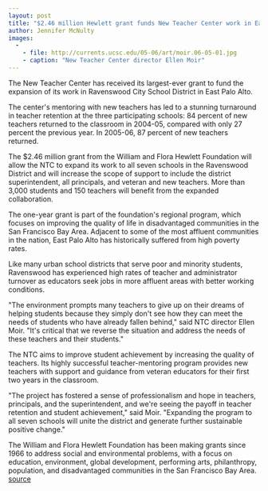 ```yaml
---
layout: post
title: "$2.46 million Hewlett grant funds New Teacher Center work in East Palo Alto"
author: Jennifer McNulty 
images:
  -
    - file: http://currents.ucsc.edu/05-06/art/moir.06-05-01.jpg
    - caption: "New Teacher Center director Ellen Moir"
---
```


The New Teacher Center has received its largest-ever grant to fund the expansion of its work in Ravenswood City School District in East Palo Alto.

The center's mentoring with new teachers has led to a stunning turnaround in teacher retention at the three participating schools: 84 percent of new teachers returned to the classroom in 2004-05, compared with only 27 percent the previous year. In 2005-06, 87 percent of new teachers returned.

The $2.46 million grant from the William and Flora Hewlett Foundation will allow the NTC to expand its work to all seven schools in the Ravenswood District and will increase the scope of support to include the district superintendent, all principals, and veteran and new teachers. More than 3,000 students and 150 teachers will benefit from the expanded collaboration.

The one-year grant is part of the foundation's regional program, which focuses on improving the quality of life in disadvantaged communities in the San Francisco Bay Area. Adjacent to some of the most affluent communities in the nation, East Palo Alto has historically suffered from high poverty rates.

Like many urban school districts that serve poor and minority students, Ravenswood has experienced high rates of teacher and administrator turnover as educators seek jobs in more affluent areas with better working conditions.

"The environment prompts many teachers to give up on their dreams of helping students because they simply don't see how they can meet the needs of students who have already fallen behind," said NTC director Ellen Moir. "It's critical that we reverse the situation and address the needs of these teachers and their students."

The NTC aims to improve student achievement by increasing the quality of teachers. Its highly successful teacher-mentoring program provides new teachers with support and guidance from veteran educators for their first two years in the classroom.

"The project has fostered a sense of professionalism and hope in teachers, principals, and the superintendent, and we're seeing the payoff in teacher retention and student achievement," said Moir. "Expanding the program to all seven schools will unite the district and generate further sustainable positive change."

The William and Flora Hewlett Foundation has been making grants since 1966 to address social and environmental problems, with a focus on education, environment, global development, performing arts, philanthropy, population, and disadvantaged communities in the San Francisco Bay Area.
[source](http://www1.ucsc.edu/currents/05-06/05-01/grant.asp "Permalink to grant")
